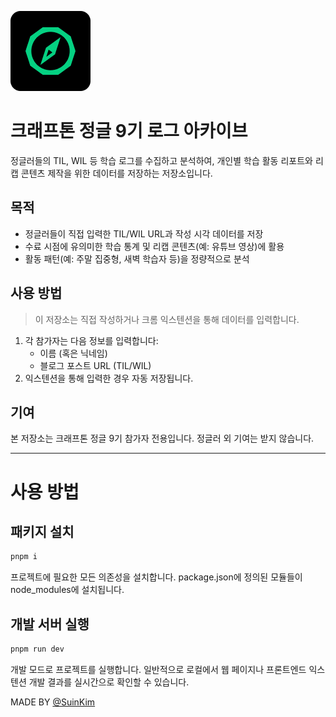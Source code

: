 ![크래프톤 정글 9기 로그 아카이브 로고](public/icons/icon-128.png)

# 크래프톤 정글 9기 로그 아카이브

정글러들의 TIL, WIL 등 학습 로그를 수집하고 분석하여, 개인별 학습 활동 리포트와 리캡 콘텐츠 제작을 위한 데이터를 저장하는 저장소입니다.

## 목적

- 정글러들이 직접 입력한 TIL/WIL URL과 작성 시각 데이터를 저장
- 수료 시점에 유의미한 학습 통계 및 리캡 콘텐츠(예: 유튜브 영상)에 활용
- 활동 패턴(예: 주말 집중형, 새벽 학습자 등)을 정량적으로 분석

## 사용 방법

> 이 저장소는 직접 작성하거나 크롬 익스텐션을 통해 데이터를 입력합니다.

1. 각 참가자는 다음 정보를 입력합니다:
   - 이름 (혹은 닉네임)
   - 블로그 포스트 URL (TIL/WIL)
2. 익스텐션을 통해 입력한 경우 자동 저장됩니다.

## 기여

본 저장소는 크래프톤 정글 9기 참가자 전용입니다.
정글러 외 기여는 받지 않습니다.

---

# 사용 방법

## 패키지 설치

```bash
pnpm i
```

프로젝트에 필요한 모든 의존성을 설치합니다. package.json에 정의된 모듈들이 node_modules에 설치됩니다.

## 개발 서버 실행

```bash
pnpm run dev
```

개발 모드로 프로젝트를 실행합니다.
일반적으로 로컬에서 웹 페이지나 프론트엔드 익스텐션 개발 결과를 실시간으로 확인할 수 있습니다.

MADE BY [@SuinKim](https://github.com/suinkimme)
